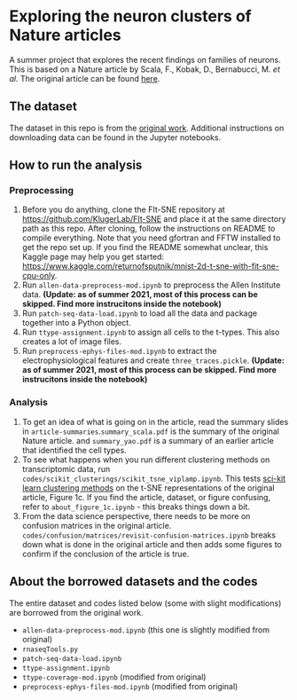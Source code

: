 # Exploring the neuron clusters of Nature articles

A summer project that explores the recent findings on families of neurons.<br>
This is based on a Nature article by Scala, F., Kobak, D., Bernabucci, M. *et al.* The original article can be found [here](https://rdcu.be/cmgFA).

## The dataset

The dataset in this repo is from the [original work](https://github.com/berenslab/mini-atlas). Additional instructions on downloading data can be found in the Jupyter notebooks.

## How to run the analysis

### Preprocessing

1. Before you do anything, clone the FIt-SNE repository at https://github.com/KlugerLab/FIt-SNE and place it at the same directory path as this repo. After cloning, follow the instructions on README to compile everything. Note that you need gfortran and FFTW installed to get the repo set up. If you find the README somewhat unclear, this Kaggle page may help you get started: https://www.kaggle.com/returnofsputnik/mnist-2d-t-sne-with-fit-sne-cpu-only.
2. Run ```allen-data-preprocess-mod.ipynb``` to preprocess the Allen Institute data. **(Update: as of summer 2021, most of this process can be skipped. Find more instrucitons inside the notebook)**
3. Run ```patch-seq-data-load.ipynb``` to load all the data and package together into a Python object.
4. Run ```ttype-assignment.ipynb``` to assign all cells to the t-types. This also creates a lot of image files.
5. Run ```preprocess-ephys-files-mod.ipynb``` to extract the electrophysiological features and create ```three_traces.pickle```. **(Update: as of summer 2021, most of this process can be skipped. Find more instrucitons inside the notebook)**

### Analysis

1. To get an idea of what is going on in the article, read the summary slides in `article-summaries`.`summary_scala.pdf` is the summary of the original Nature article. and `summary_yao.pdf` is a summary of an earlier article that identified the cell types.
2. To see what happens when you run different clustering methods on transcriptomic data, run ```codes/scikit_clusterings/scikit_tsne_viplamp.ipynb```. This tests [sci-kit learn clustering methods](https://scikit-learn.org/stable/modules/clustering.html) on the t-SNE representations of the original article, Figure 1c. If you find the article, dataset, or figure confusing, refer to ```about_figure_1c.ipynb``` - this breaks things down a bit.
3. From the data science perspective, there needs to be more on confusion matrices in the original article. ```codes/confusion/matrices/revisit-confusion-matrices.ipynb``` breaks down what is done in the original article and then adds some figures to confirm if the conclusion of the article is true.

## About the borrowed datasets and the codes

The entire dataset and codes listed below (some with slight modifications) are borrowed from the original work.

* ```allen-data-preprocess-mod.ipynb``` (this one is slightly modified from original)
* ```rnaseqTools.py```
* ```patch-seq-data-load.ipynb```
* ```ttype-assignment.ipynb```
* ```ttype-coverage-mod.ipynb``` (modified from original)
* ```preprocess-ephys-files-mod.ipynb``` (modified from original)
